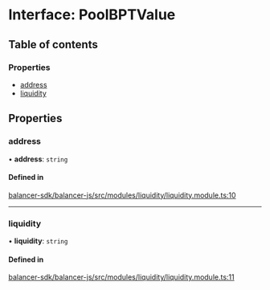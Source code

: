 # Interface: PoolBPTValue

## Table of contents

### Properties

- [address](PoolBPTValue.md#address)
- [liquidity](PoolBPTValue.md#liquidity)

## Properties

### address

• **address**: `string`

#### Defined in

[balancer-sdk/balancer-js/src/modules/liquidity/liquidity.module.ts:10](https://github.com/balancer-labs/balancer-sdk/blob/c094037b/balancer-js/src/modules/liquidity/liquidity.module.ts#L10)

___

### liquidity

• **liquidity**: `string`

#### Defined in

[balancer-sdk/balancer-js/src/modules/liquidity/liquidity.module.ts:11](https://github.com/balancer-labs/balancer-sdk/blob/c094037b/balancer-js/src/modules/liquidity/liquidity.module.ts#L11)
